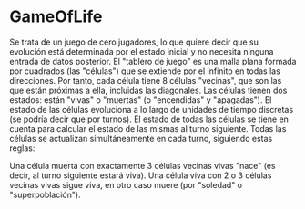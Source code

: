 # GameOfLife

Se trata de un juego de cero jugadores, lo que quiere decir que su evolución está determinada por el estado inicial y no necesita ninguna entrada de datos posterior. 
El "tablero de juego" es una malla plana formada por cuadrados (las "células") que se extiende por el infinito en todas las direcciones. 
Por tanto, cada célula tiene 8 células "vecinas", que son las que están próximas a ella, incluidas las diagonales. 
Las células tienen dos estados: están "vivas" o "muertas" (o "encendidas" y "apagadas").
El estado de las células evoluciona a lo largo de unidades de tiempo discretas (se podría decir que por turnos). 
El estado de todas las células se tiene en cuenta para calcular el estado de las mismas al turno siguiente. 
Todas las células se actualizan simultáneamente en cada turno, siguiendo estas reglas:

Una célula muerta con exactamente 3 células vecinas vivas "nace" (es decir, al turno siguiente estará viva).
Una célula viva con 2 o 3 células vecinas vivas sigue viva, en otro caso muere (por "soledad" o "superpoblación").

